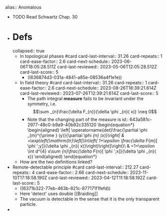 alias:: Anomalous

- TODO Read Schwartz Chap. 30
- # Defs
  collapsed:: true
	- In topological phases #card
	  card-last-interval:: 31.26
	  card-repeats:: 1
	  card-ease-factor:: 2.6
	  card-next-schedule:: 2023-06-06T18:05:28.511Z
	  card-last-reviewed:: 2023-05-06T12:05:28.512Z
	  card-last-score:: 5
		- ((636874d3-031a-4841-a85e-08536a4f1e1e))
	- In field theory #card
	  card-last-interval:: 31.26
	  card-repeats:: 1
	  card-ease-factor:: 2.6
	  card-next-schedule:: 2023-08-26T18:39:21.614Z
	  card-last-reviewed:: 2023-07-26T12:39:21.614Z
	  card-last-score:: 5
		- The path integral **measure** fails to be invariant under the symmetry, i.e.
		  $$\sum _{n}\frac{\delta F_{n}}{\delta \phi _{n}( x)} \neq 0$$
		- Note that the changing part of the measure is
		  id:: 643a581c-2977-48c0-b9a9-40b92c335120
		  \begin{equation*}
		  \begin{aligned}
		  \left| \operatorname{det}\frac{\partial \phi _{m}^{\prime } (y)}{\partial \phi _{n} (x)}\right|  & =\exp\left\{\mathrm{tr}\left[\ln\left( 1+\epsilon \frac{\delta F_{m}[ \phi ';y]}{\delta \phi _{n}( x)}\right)\right]\right\}\\
		   & =1+\epsilon \int d^{4} x\sum _{n}\frac{\delta F_{n}[ \phi ';x]}{\delta \phi _{n}( x)}
		  \end{aligned}
		  \end{equation*}
	- How are the two definitions linked?
- Remote-detectable principle #card
  card-last-interval:: 212.27
  card-repeats:: 4
  card-ease-factor:: 2.66
  card-next-schedule:: 2023-11-10T17:18:58.190Z
  card-last-reviewed:: 2023-04-12T11:18:58.192Z
  card-last-score:: 5
	- ((6371b322-77eb-463b-821c-877171f1fefd))
	- Here 'detect' uses double [[Braiding]]
	- The vacuum is detectable in the sense that it is the only transparent particle.
-
